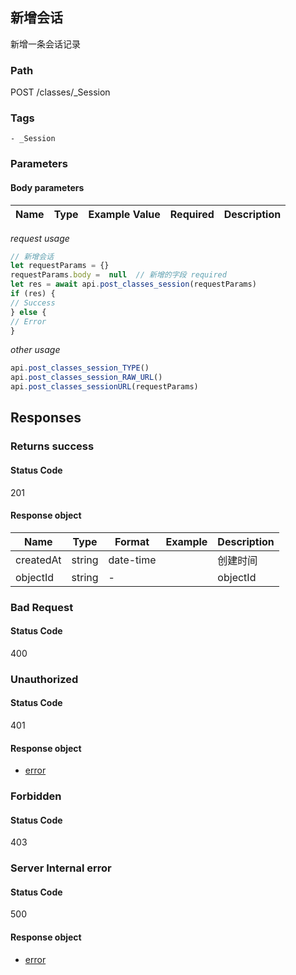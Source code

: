 ## 新增会话

新增一条会话记录
### Path
POST /classes/_Session

### Tags
    - _Session
### Parameters


#### Body parameters

| Name | Type | Example Value | Required | Description |
| ---- | ---- | ------------- | -------- | ----------- |
*request usage*
```javascript
// 新增会话
let requestParams = {}
requestParams.body =  null  // 新增的字段 required
let res = await api.post_classes_session(requestParams)
if (res) {
// Success
} else {
// Error
}
```
*other usage*
```javascript
api.post_classes_session_TYPE()
api.post_classes_session_RAW_URL()
api.post_classes_sessionURL(requestParams)
```

## Responses
### Returns success

#### Status Code
201


#### Response object
| Name | Type | Format | Example | Description |
| ---- | ---- | ------ | ------- | ----------- |
| createdAt | string |  date-time  |  | 创建时间 |
| objectId | string |  -  |  | objectId |

### Bad Request

#### Status Code
400



### Unauthorized

#### Status Code
401


#### Response object
* [error](../models/error.md)

### Forbidden

#### Status Code
403



### Server Internal error

#### Status Code
500


#### Response object
* [error](../models/error.md)

